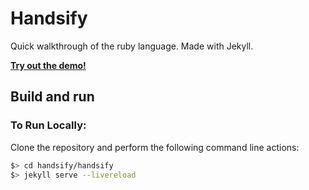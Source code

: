 # Handsify
Quick walkthrough of the ruby language. Made with Jekyll.

[**Try out the demo!**](https://handsify.pages.dev/)

## Build and run

### To Run Locally:

Clone the repository and perform the following command line actions:

```bash
$> cd handsify/handsify
$> jekyll serve --livereload
```
